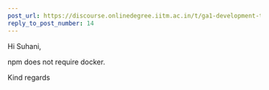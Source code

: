 ```yaml
---
post_url: https://discourse.onlinedegree.iitm.ac.in/t/ga1-development-tools-discussion-thread-tds-jan-2025/161083/17
reply_to_post_number: 14
---
```

Hi Suhani,

npm does not require docker.

Kind regards